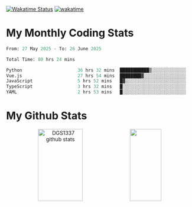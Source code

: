 [![Wakatime Status](https://github.com/noopurphalak/noopurphalak/workflows/wakatime-status-update/badge.svg)](https://github.com/noopurphalak/noopurphalak/actions/workflows/main.yml)
[![wakatime](https://wakatime.com/badge/user/80ace140-ef40-4fdd-b8ed-f3be3d2e1aea.svg)](https://wakatime.com/@80ace140-ef40-4fdd-b8ed-f3be3d2e1aea)

# My Monthly Coding Stats

<!--START_SECTION:waka-->

```python
From: 27 May 2025 - To: 26 June 2025

Total Time: 80 hrs 24 mins

Python                     36 hrs 32 mins  ███████████▒░░░░░░░░░░░░░   45.03 %
Vue.js                     27 hrs 54 mins  ████████▓░░░░░░░░░░░░░░░░   34.39 %
JavaScript                 5 hrs 52 mins   █▓░░░░░░░░░░░░░░░░░░░░░░░   07.25 %
TypeScript                 3 hrs 32 mins   █░░░░░░░░░░░░░░░░░░░░░░░░   04.36 %
YAML                       2 hrs 53 mins   █░░░░░░░░░░░░░░░░░░░░░░░░   03.56 %
```

<!--END_SECTION:waka-->

# My Github Stats
<div style="text-align: center;">
  <img width="49%" height="195px" src="https://github-readme-stats-sigma-five.vercel.app/api?username=noopurphalak&show_icons=true&count_private=true&hide_border=true&title_color=00FFFF&icon_color=00FFFF&text_color=00FFFF&bg_color=0d1117" alt="DGS1337 github stats" />
  <img width="41%" height="195px" src="https://github-readme-stats-sigma-five.vercel.app/api/top-langs/?username=noopurphalak&layout=compact&hide_border=true&title_color=00FFFF&text_color=00FFFF&bg_color=0d1117" />
</div>
